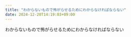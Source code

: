 ```yaml
---
title: "わからないもので怖がらせるためにわからなければならない"
date: 2024-12-20T14:19:03+09:00
---
```

わからないもので怖がらせるためにわからなければならない
